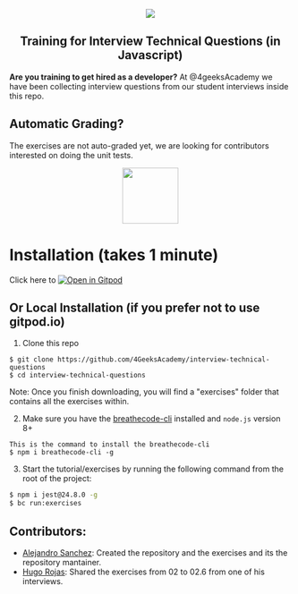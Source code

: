 <p align="center">
  <img src="https://assets.breatheco.de/apis/img/images.php?blob&random&cat=icon&tags=4geeks,128">
</p>

<p>
    <h2 align="center"> Training for Interview Technical Questions (in Javascript) </h2>
</p>


<strong>Are you training to get hired as a developer?</strong>
At @4geeksAcademy we have been collecting interview questions from our student interviews inside this repo.

## Automatic Grading?

The exercises are not auto-graded yet, we are looking for contributors interested on doing the unit tests.

<p align="center">
  <img height="100" src="https://raw.githubusercontent.com/4GeeksAcademy/react-exercises/master/preview.gif">
</p>

# Installation (takes 1 minute)

Click here to [![Open in Gitpod](https://gitpod.io/button/open-in-gitpod.svg)](https://gitpod.io#https://github.com/4GeeksAcademy/interview-technical-questions.git)

## Or Local Installation (if you prefer not to use gitpod.io)

1) Clone this repo
```
$ git clone https://github.com/4GeeksAcademy/interview-technical-questions
$ cd interview-technical-questions
```
Note: Once you finish downloading, you will find a "exercises" folder that contains all the exercises within.

2) Make sure you have the [breathecode-cli](https://github.com/breatheco-de/breathecode-cli) installed and `node.js` version 8+
```
This is the command to install the breathecode-cli
$ npm i breathecode-cli -g
```

3) Start the tutorial/exercises by running the following command from the root of the project:

```sh
$ npm i jest@24.8.0 -g
$ bc run:exercises
```

## Contributors:

- [Alejandro Sanchez](https://github.com/alesanchezr): Created the repository and the exercises and its the repository mantainer.
- [Hugo Rojas](https://github.com/hugrr): Shared the exercises from 02 to 02.6 from one of his interviews.
